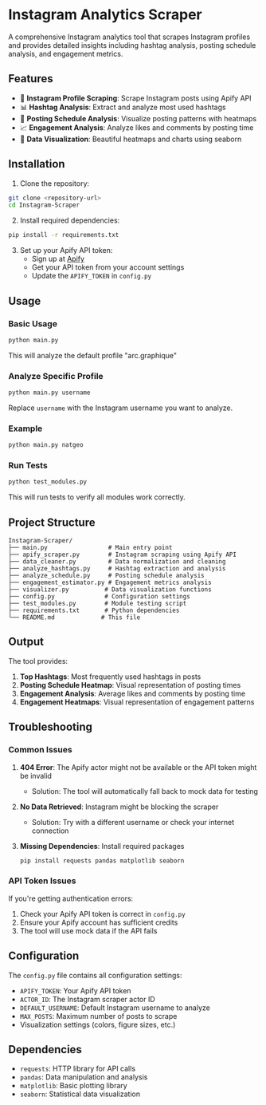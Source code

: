 # Instagram Analytics Scraper

A comprehensive Instagram analytics tool that scrapes Instagram profiles and provides detailed insights including hashtag analysis, posting schedule analysis, and engagement metrics.

## Features

- 📱 **Instagram Profile Scraping**: Scrape Instagram posts using Apify API
- 📊 **Hashtag Analysis**: Extract and analyze most used hashtags
- 📅 **Posting Schedule Analysis**: Visualize posting patterns with heatmaps
- 📈 **Engagement Analysis**: Analyze likes and comments by posting time
- 🎨 **Data Visualization**: Beautiful heatmaps and charts using seaborn

## Installation

1. Clone the repository:
```bash
git clone <repository-url>
cd Instagram-Scraper
```

2. Install required dependencies:
```bash
pip install -r requirements.txt
```

3. Set up your Apify API token:
   - Sign up at [Apify](https://apify.com)
   - Get your API token from your account settings
   - Update the `APIFY_TOKEN` in `config.py`

## Usage

### Basic Usage
```bash
python main.py
```
This will analyze the default profile "arc.graphique"

### Analyze Specific Profile
```bash
python main.py username
```
Replace `username` with the Instagram username you want to analyze.

### Example
```bash
python main.py natgeo
```

### Run Tests
```bash
python test_modules.py
```
This will run tests to verify all modules work correctly.

## Project Structure

```
Instagram-Scraper/
├── main.py                 # Main entry point
├── apify_scraper.py        # Instagram scraping using Apify API
├── data_cleaner.py         # Data normalization and cleaning
├── analyze_hashtags.py     # Hashtag extraction and analysis
├── analyze_schedule.py     # Posting schedule analysis
├── engagement_estimator.py # Engagement metrics analysis
├── visualizer.py          # Data visualization functions
├── config.py              # Configuration settings
├── test_modules.py        # Module testing script
├── requirements.txt       # Python dependencies
└── README.md             # This file
```

## Output

The tool provides:

1. **Top Hashtags**: Most frequently used hashtags in posts
2. **Posting Schedule Heatmap**: Visual representation of posting times
3. **Engagement Analysis**: Average likes and comments by posting time
4. **Engagement Heatmaps**: Visual representation of engagement patterns

## Troubleshooting

### Common Issues

1. **404 Error**: The Apify actor might not be available or the API token might be invalid
   - Solution: The tool will automatically fall back to mock data for testing

2. **No Data Retrieved**: Instagram might be blocking the scraper
   - Solution: Try with a different username or check your internet connection

3. **Missing Dependencies**: Install required packages
   ```bash
   pip install requests pandas matplotlib seaborn
   ```

### API Token Issues

If you're getting authentication errors:
1. Check your Apify API token is correct in `config.py`
2. Ensure your Apify account has sufficient credits
3. The tool will use mock data if the API fails

## Configuration

The `config.py` file contains all configuration settings:
- `APIFY_TOKEN`: Your Apify API token
- `ACTOR_ID`: The Instagram scraper actor ID
- `DEFAULT_USERNAME`: Default Instagram username to analyze
- `MAX_POSTS`: Maximum number of posts to scrape
- Visualization settings (colors, figure sizes, etc.)

## Dependencies

- `requests`: HTTP library for API calls
- `pandas`: Data manipulation and analysis
- `matplotlib`: Basic plotting library
- `seaborn`: Statistical data visualization

